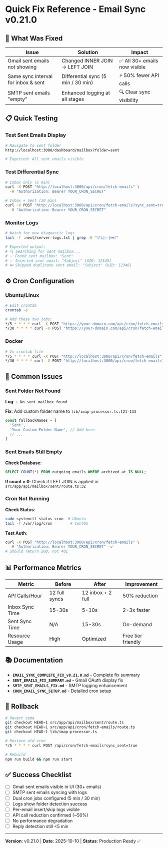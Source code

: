 # Quick Fix Reference - Email Sync v0.21.0

## 🚀 What Was Fixed

| Issue | Solution | Impact |
|-------|----------|--------|
| Gmail sent emails not showing | Changed INNER JOIN → LEFT JOIN | ✅ All 30+ emails now visible |
| Same sync interval for inbox & sent | Differential sync (5 min / 30 min) | ⚡ 50% fewer API calls |
| SMTP sent emails "empty" | Enhanced logging at all stages | 🔍 Clear sync visibility |

## 📋 Quick Testing

### Test Sent Emails Display
```bash
# Navigate to sent folder
http://localhost:3000/dashboard/mailbox?folder=sent

# Expected: All sent emails visible
```

### Test Differential Sync
```bash
# Inbox only (5 min)
curl -X POST "http://localhost:3000/api/cron/fetch-emails" \
  -H "Authorization: Bearer YOUR_CRON_SECRET"

# Inbox + Sent (30 min)
curl -X POST "http://localhost:3000/api/cron/fetch-emails?sync_sent=true" \
  -H "Authorization: Bearer YOUR_CRON_SECRET"
```

### Monitor Logs
```bash
# Watch for new diagnostic logs
tail -f .next/server-logs.txt | grep -E "(🔍|✅|⏭️)"

# Expected output:
# 🔍 Searching for sent mailbox...
# ✅ Found sent mailbox: "Sent"
# ✅ Inserted sent email: "Subject" (UID: 12345)
# ⏭️ Skipped duplicate sent email: "Subject" (UID: 12346)
```

## ⚙️ Cron Configuration

### Ubuntu/Linux
```bash
# Edit crontab
crontab -e

# Add these two jobs:
*/5 * * * * curl -X POST "https://your-domain.com/api/cron/fetch-emails" -H "Authorization: Bearer YOUR_CRON_SECRET"
*/30 * * * * curl -X POST "https://your-domain.com/api/cron/fetch-emails?sync_sent=true" -H "Authorization: Bearer YOUR_CRON_SECRET"
```

### Docker
```bash
# In crontab file
*/5 * * * * curl -X POST "http://localhost:3000/api/cron/fetch-emails" -H "Authorization: Bearer ${CRON_SECRET}"
*/30 * * * * curl -X POST "http://localhost:3000/api/cron/fetch-emails?sync_sent=true" -H "Authorization: Bearer ${CRON_SECRET}"
```

## 🐛 Common Issues

### Sent Folder Not Found
**Log**: `⚠️ No sent mailbox found`

**Fix**: Add custom folder name to `lib/imap-processor.ts:121-133`
```typescript
const fallbackNames = [
  'Sent',
  'Your-Custom-Folder-Name', // Add here
  // ...
]
```

### Sent Emails Still Empty
**Check Database**:
```sql
SELECT COUNT(*) FROM outgoing_emails WHERE archived_at IS NULL;
```

**If count > 0**: Check if LEFT JOIN is applied in `src/app/api/mailbox/sent/route.ts:32`

### Cron Not Running
**Check Status**:
```bash
sudo systemctl status cron  # Ubuntu
tail -f /var/log/cron        # CentOS
```

**Test Auth**:
```bash
curl -X POST "http://localhost:3000/api/cron/fetch-emails" \
  -H "Authorization: Bearer YOUR_CRON_SECRET" -v
# Should return 200, not 401
```

## 📊 Performance Metrics

| Metric | Before | After | Improvement |
|--------|--------|-------|-------------|
| API Calls/Hour | 12 full syncs | 12 inbox + 2 full | 50% reduction |
| Inbox Sync Time | 15-30s | 5-10s | 2-3x faster |
| Sent Sync Time | N/A | 15-30s | On-demand |
| Resource Usage | High | Optimized | Free tier friendly |

## 📚 Documentation

- **`EMAIL_SYNC_COMPLETE_FIX_v0.21.0.md`** - Complete fix summary
- **`SENT_EMAILS_FIX_SUMMARY.md`** - Gmail OAuth display fix
- **`SMTP_SENT_EMAILS_FIX.md`** - SMTP logging enhancement
- **`CRON_EMAIL_SYNC_SETUP.md`** - Detailed cron setup

## 🔄 Rollback

```bash
# Revert code
git checkout HEAD~1 src/app/api/mailbox/sent/route.ts
git checkout HEAD~1 src/app/api/cron/fetch-emails/route.ts
git checkout HEAD~1 lib/imap-processor.ts

# Restore old cron
*/5 * * * * curl POST /api/cron/fetch-emails?sync_sent=true

# Rebuild
npm run build && npm run start
```

## ✅ Success Checklist

- [ ] Gmail sent emails visible in UI (30+ emails)
- [ ] SMTP sent emails syncing with logs
- [ ] Dual cron jobs configured (5 min / 30 min)
- [ ] Logs show folder detection success
- [ ] Per-email insert/skip logs visible
- [ ] API call reduction confirmed (~50%)
- [ ] No performance degradation
- [ ] Reply detection still <5 min

---

**Version**: v0.21.0 | **Date**: 2025-10-10 | **Status**: Production Ready ✅
